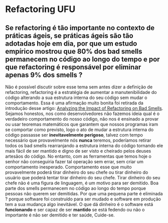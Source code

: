 # Refactoring UFU

## Se refactoring é tão importante no contexto de práticas ágeis, se práticas ágeis são tão adotadas hoje em dia, por que um estudo empírico mostrou que 80% dos bad smells permanecem no código ao longo do tempo e por que refactoring é responsável por eliminar apenas 9% dos smells ?

Não é possível discutir sobre esse tema sem antes dizer a definição de
refactoring, refactoring é a estratégia de aumentar a manutenibilidade do
código alterando a sua estrutura interna do seu código sem mudar o comportamento. Essa é uma afirmação muito bonita foi
retirada da introdução desse artigo: [Analyzing the Impact of Refactoring on Bad Smells](https://www.researchgate.net/publication/347819628_Analyzing_the_Impact_of_Refactoring_on_Bad_Smells). Sejamos honestos, nos como desenvolvedores não fazemos ideia qual é o verdadeiro
comportamento do nosso código, não nos é ensinado a provar ou usar teoremas matemáticos que garantem que nossos programas iram se comportar
como previsto, logo o ato de mudar a estrutura interna do código passasse ser __inevitavelmente perigoso__,
talvez com tempo necessário que provavelmente nós __nunca__ teremos, poderíamos retirar
todos os bad smells rearranjando a estrutura interna do código tornando ele mais fácil de
ser mantido e digno de ser visto e cheirado pelos deuses artesãos do código. 
No entanto, com as ferramentas que temos hoje o senhor não conseguiria fazer tal
operação sem errar, sem criar um comportamento inesperado.
Comportamento esse que muito provavelmente poderá tirar dinheiro do seu chefe ou tirar dinheiro
do usuário que poderá tentar tirar dinheiro do seu chefe. 
Tirar dinheiro do seu chefe não é uma figura de linguagem, é um motivo para ser
demitido. Boa parte dos smells permanecem no código ao longo do tempo
porque pessoas não querem ser demitidas. Por que uma pequena parte é eliminada ?
porque software foi construído para ser mudado e software em produção tem
a sua mudança algo inevitável. O que dá dinheiro é o software está
__funcionando__ e ser capaz de ser __mantido__ se está fedendo ou não
o importante é não ser demitido e ter saúde, Cuide-se.